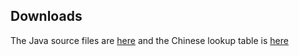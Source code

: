 
##  Downloads 


The Java source files are [here](java/all.zip) and the Chinese lookup table
is [here](java/pinyinmap.txt) 
